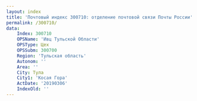 ```yaml
---
layout: index
title: 'Почтовый индекс 300710: отделение почтовой связи Почты России'
permalink: /300710/
data:
    Index: 300710
    OPSName: 'Ивц Тульской Области'
    OPSType: Цех
    OPSSubm: 300700
    Region: 'Тульская область'
    Autonom: ''
    Area: ''
    City: Тула
    City1: 'Косая Гора'
    ActDate: '20190306'
    IndexOld: ''
---
```

